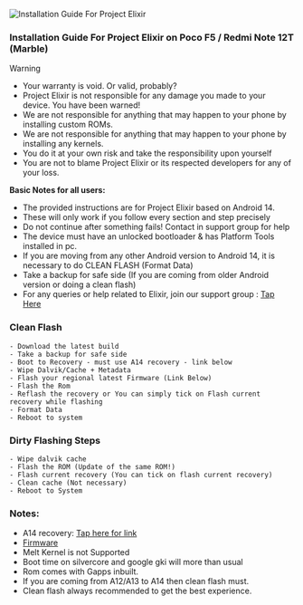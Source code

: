 ![Installation Guide For Project Elixir](https://i.imgur.com/42LxtAl.png)

### Installation Guide For Project Elixir on Poco F5 / Redmi Note 12T (Marble)

> [!Warning]
> * Your warranty is void. Or valid, probably?
> * Project Elixir is not responsible for any damage you made to your device. You have been warned!
> * We are not responsible for anything that may happen to your phone by installing custom ROMs.
> * We are not responsible for anything that may happen to your phone by installing any kernels.
> * You do it at your own risk and take the responsibility upon yourself
> * You are not to blame Project Elixir or its respected developers for any of your loss.
>
> **Basic Notes for all users:**  
> * The provided instructions are for Project Elixir based on Android 14.
> * These will only work if you follow every section and step precisely
> * Do not continue after something fails! Contact in support group for help
> * The device must have an unlocked bootloader & has Platform Tools installed in pc.
> * If you are moving from any other Android version to Android 14, it is necessary to do CLEAN FLASH (Format Data)
> * Take a backup for safe side (If you are coming from older Android version or doing a clean flash)
> * For any queries or help related to Elixir, join our support group : [Tap Here](https://telegram.me/Elixir_Discussion)  

### Clean Flash
```
- Download the latest build
- Take a backup for safe side
- Boot to Recovery - must use A14 recovery - link below
- Wipe Dalvik/Cache + Metadata
- Flash your regional latest Firmware (Link Below)
- Flash the Rom
- Reflash the recovery or You can simply tick on Flash current recovery while flashing
- Format Data
- Reboot to system
```

### Dirty Flashing Steps
```
- Wipe dalvik cache
- Flash the ROM (Update of the same ROM!)
- Flash current recovery (You can tick on flash current recovery)
- Clean cache (Not necessary)
- Reboot to System
```
### Notes: 

- A14 recovery: [Tap here for link](https://www.pling.com/p/2131814/)
- [Firmware](https://t.me/chaitanyabuilds/52705)
- Melt Kernel is not Supported
- Boot time on silvercore and google gki will more than usual
- Rom comes with Gapps inbuilt.
- If you are coming from A12/A13 to A14 then clean flash must.
- Clean flash always recommended to get the best experience.

